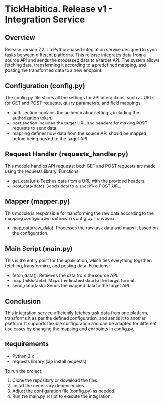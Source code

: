 # TickHabitica. Release v1 - Integration Service

## Overview
Release version 7.2 is a Python-based integration service designed to sync tasks between different platforms. This release integrates data from a source API and sends the processed data to a target API. The system allows fetching data, transforming it according to a predefined mapping, and posting the transformed data to a new endpoint.

## Configuration (config.py)
The config.py file stores all the settings for API interactions, such as URLs for GET and POST requests, query parameters, and field mappings.
* auth section contains the authentication settings, including the authorization token.
* post section includes the target URL and headers for making POST requests to send data.
* mapping defines how data from the source API should be mapped before being posted to the target API.

## Request Handler (requests_handler.py)
This module handles API requests: both GET and POST requests are made using the requests library.
Functions:
* get_data(url): Fetches data from a URL with the provided headers.
* post_data(data): Sends data to a specified POST URL.

## Mapper (mapper.py)
This module is responsible for transforming the raw data according to the mapping configuration defined in config.py.
Functions:
* map_data(raw_data): Processes the raw task data and maps it based on the configuration.

## Main Script (main.py)
This is the entry point for the application, which ties everything together: fetching, transforming, and posting data.
Functions:
* fetch_data(): Retrieves the data from the source API.
* map_fields(data): Maps the fetched data to the target format.
* send_data(task): Sends the mapped data to the target API.

## Conclusion
This integration service efficiently fetches task data from one platform, transforms it as per the defined configuration, and sends it to another platform. It supports flexible configuration and can be adapted for different use cases by changing the mapping and endpoints in config.py.

## Requirements
* Python 3.x
* requests library (pip install requests)

To run the project:
1. Clone the repository or download the files.
2. Install the necessary dependencies.
3. Adjust the configuration file (config.py) as needed.
4. Run the main.py script to execute the integration.